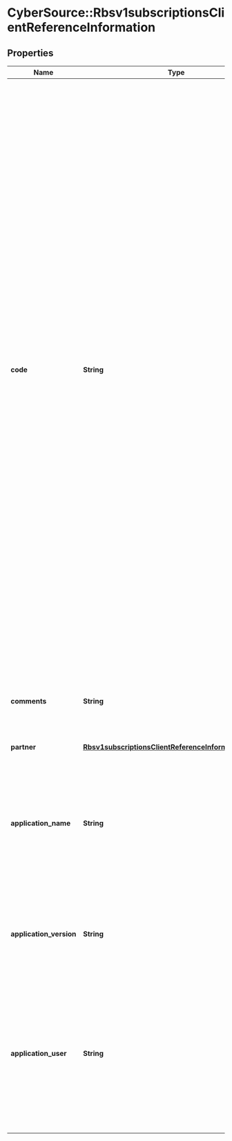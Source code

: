 # CyberSource::Rbsv1subscriptionsClientReferenceInformation

## Properties
Name | Type | Description | Notes
------------ | ------------- | ------------- | -------------
**code** | **String** | &gt; Deprecated: This field is ignored.  Merchant-generated order reference or tracking number. It is recommended that you send a unique value for each transaction so that you can perform meaningful searches for the transaction.  #### Used by **Authorization** Required field.  #### PIN Debit Requests for PIN debit reversals need to use the same merchant reference number that was used in the transaction that is being reversed.  Required field for all PIN Debit requests (purchase, credit, and reversal).  #### FDC Nashville Global Certain circumstances can cause the processor to truncate this value to 15 or 17 characters for Level II and Level III processing, which can cause a discrepancy between the value you submit and the value included in some processor reports.  | [optional] 
**comments** | **String** | &gt; Deprecated: This field is ignored.  Brief description of the order or any comment you wish to add to the order.  | [optional] 
**partner** | [**Rbsv1subscriptionsClientReferenceInformationPartner**](Rbsv1subscriptionsClientReferenceInformationPartner.md) |  | [optional] 
**application_name** | **String** | &gt; Deprecated: This field is ignored.  The name of the Connection Method client (such as Virtual Terminal or SOAP Toolkit API) that the merchant uses to send a transaction request to CyberSource.  | [optional] 
**application_version** | **String** | &gt; Deprecated: This field is ignored.  Version of the CyberSource application or integration used for a transaction.  | [optional] 
**application_user** | **String** | &gt; Deprecated: This field is ignored.  The entity that is responsible for running the transaction and submitting the processing request to CyberSource. This could be a person, a system, or a connection method.  | [optional] 


